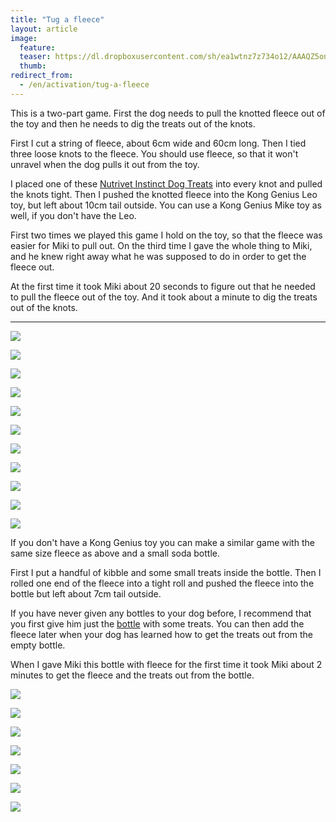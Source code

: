 ```yaml
---
title: "Tug a fleece"
layout: article
image:
  feature:
  teaser: https://dl.dropboxusercontent.com/sh/ea1wtnz7z734o12/AAAQZ5onSvDEItMHDacxweu-a/aktivointi/solmupiilo/DS02879-245px.jpg
  thumb:
redirect_from:
  - /en/activation/tug-a-fleece
---
```


This is a two-part game. First the dog needs to pull the knotted fleece out of the toy and then he needs to dig the treats out of the knots.

First I cut a string of fleece, about 6cm wide and 60cm long. Then I tied three loose knots to the fleece. You should use fleece, so that it won't unravel when the dog pulls it out from the toy.

I placed one of these [Nutrivet Instinct Dog Treats](http://www.zooplus.com/shop/dogs/dog_treats_chews/dog_reward_treats/other/428730) into every knot and pulled the knots tight. Then I pushed the knotted fleece into the Kong Genius Leo toy, but left about 10cm tail outside. You can use a Kong Genius Mike toy as well, if you don't have the Leo.

First two times we played this game I hold on the toy, so that the fleece was easier for Miki to pull out. On the third time I gave the whole thing to Miki, and he knew right away what he was supposed to do in order to get the fleece out.

At the first time it took Miki about 20 seconds to figure out that he needed to pull the fleece out of the toy. And it took about a minute to dig the treats out of the knots.

---

[![](https://dl.dropboxusercontent.com/sh/ea1wtnz7z734o12/AAB0L-tjr6LxBmwtBowDPUHPa/aktivointi/solmupiilo/DS02729-800px.jpg)](https://dl.dropboxusercontent.com/sh/ea1wtnz7z734o12/AADy7Y_CuoCW4yHjwwlX8J_-a/aktivointi/solmupiilo/DS02729.jpg)

[![](https://dl.dropboxusercontent.com/sh/ea1wtnz7z734o12/AACX7JBLl28vfBvvWzcyLjsEa/aktivointi/solmupiilo/DS02746-800px.jpg)](https://dl.dropboxusercontent.com/sh/ea1wtnz7z734o12/AABdglZ3x-beRBRxgU0KULDda/aktivointi/solmupiilo/DS02746.jpg)

[![](https://dl.dropboxusercontent.com/sh/ea1wtnz7z734o12/AAAounKTugwCDs1Fu7MGRxMka/aktivointi/solmupiilo/DS02757-800px.jpg)](https://dl.dropboxusercontent.com/sh/ea1wtnz7z734o12/AABXJCECYt6b67eAs-qXIqUAa/aktivointi/solmupiilo/DS02757.jpg)

[![](https://dl.dropboxusercontent.com/sh/ea1wtnz7z734o12/AAAx5FQSTEZCDLVDz5yH0qRca/aktivointi/solmupiilo/DS02775-800px.jpg)](https://dl.dropboxusercontent.com/sh/ea1wtnz7z734o12/AAARwZyZthpNJ4Q0QxEl80dCa/aktivointi/solmupiilo/DS02775.jpg)

[![](https://dl.dropboxusercontent.com/sh/ea1wtnz7z734o12/AADd0ouRdpJw8VlPtPXTK4oJa/aktivointi/solmupiilo/DS02797-800px.jpg)](https://dl.dropboxusercontent.com/sh/ea1wtnz7z734o12/AADEwxazeDktgdabbRwewSAoa/aktivointi/solmupiilo/DS02797.jpg)

[![](https://dl.dropboxusercontent.com/sh/ea1wtnz7z734o12/AABozB40ujgQQhaz2lCgWhUFa/aktivointi/solmupiilo/DS02806-800px.jpg)](https://dl.dropboxusercontent.com/sh/ea1wtnz7z734o12/AAC4eheGYQU4FlX7PK8onqfea/aktivointi/solmupiilo/DS02806.jpg)

[![](https://dl.dropboxusercontent.com/sh/ea1wtnz7z734o12/AADkv3d_JsqlsmRk94EvITpqa/aktivointi/solmupiilo/DS02849-800px.jpg)](https://dl.dropboxusercontent.com/sh/ea1wtnz7z734o12/AABbIhNizx9pmxjt4IplX1Iea/aktivointi/solmupiilo/DS02849.jpg)

[![](https://dl.dropboxusercontent.com/sh/ea1wtnz7z734o12/AACZqPq6gXdoNc87lplDucGua/aktivointi/solmupiilo/DS02879-800px.jpg)](https://dl.dropboxusercontent.com/sh/ea1wtnz7z734o12/AABL-e8SJX2IGvm53xKey5IAa/aktivointi/solmupiilo/DS02879.jpg)

[![](https://dl.dropboxusercontent.com/sh/ea1wtnz7z734o12/AAC_YYphiC1NFVaqE0gel1-ga/aktivointi/solmupiilo/DS02887-800px.jpg)](https://dl.dropboxusercontent.com/sh/ea1wtnz7z734o12/AAB8fyb-eLTQYMT-h6Q_coXIa/aktivointi/solmupiilo/DS02887.jpg)

[![](https://dl.dropboxusercontent.com/sh/ea1wtnz7z734o12/AABWHYn3l9hgjyiMvMVfQb8Ba/aktivointi/solmupiilo/DS02719-800px.jpg)](https://dl.dropboxusercontent.com/sh/ea1wtnz7z734o12/AACze71sO0uHinxiKyil0BOAa/aktivointi/solmupiilo/DS02719.jpg)

[![](https://dl.dropboxusercontent.com/sh/ea1wtnz7z734o12/AAB5N1LoVFPJsf-wT70tk0A0a/aktivointi/solmupiilo/DS02720-800px.jpg)](https://dl.dropboxusercontent.com/sh/ea1wtnz7z734o12/AADGH4991prslNSBMIBDOaH6a/aktivointi/solmupiilo/DS02720.jpg)

If you don't have a Kong Genius toy you can make a similar game with the same size fleece as above and a small soda bottle.

First I put a handful of kibble and some small treats inside the bottle. Then I rolled one end of the fleece into a tight roll and pushed the fleece into the bottle but left about 7cm tail outside.

If you have never given any bottles to your dog before, I recommend that you first give him just the [bottle](/en/brain-games/soda-bottle/) with some treats. You can then add the fleece later when your dog has learned how to get the treats out from the empty bottle.

When I gave Miki this bottle with fleece for the first time it took Miki about 2 minutes to get the fleece and the treats out from the bottle.

[![](https://dl.dropboxusercontent.com/sh/ea1wtnz7z734o12/AAA63QYSSebOvHcLxHw3nPNza/aktivointi/solmupiilo/DS13410-800px.jpg)](https://dl.dropboxusercontent.com/sh/ea1wtnz7z734o12/AAA-FvOdqUPUbWP5esy7YzS6a/aktivointi/solmupiilo/DS13410.jpg)

[![](https://dl.dropboxusercontent.com/sh/ea1wtnz7z734o12/AAAfe3fS4As7oQb35fgPTXDaa/aktivointi/solmupiilo/DS13239-800px.jpg)](https://dl.dropboxusercontent.com/sh/ea1wtnz7z734o12/AADvpyimkDDprP-jSfoBPcyya/aktivointi/solmupiilo/DS13239.jpg)

[![](https://dl.dropboxusercontent.com/sh/ea1wtnz7z734o12/AAAGW5H3ZZr0sWRKuXqFRVTma/aktivointi/solmupiilo/DS13255-800px.jpg)](https://dl.dropboxusercontent.com/sh/ea1wtnz7z734o12/AAADtDdF5scXnAjdA00tgXrVa/aktivointi/solmupiilo/DS13255.jpg)

[![](https://dl.dropboxusercontent.com/sh/ea1wtnz7z734o12/AACCWbMvdqtp_9hVxAN14C9fa/aktivointi/solmupiilo/DS13473-800px.jpg)](https://dl.dropboxusercontent.com/sh/ea1wtnz7z734o12/AAAk8gDo9dF-Hv8rhHix0snOa/aktivointi/solmupiilo/DS13473.jpg)

[![](https://dl.dropboxusercontent.com/sh/ea1wtnz7z734o12/AABG0IhtBKI-ZuwIoAiuW8xqa/aktivointi/solmupiilo/DS13302-800px.jpg)](https://dl.dropboxusercontent.com/sh/ea1wtnz7z734o12/AAA_9Kvm9FAlj-jk6Sp7vXExa/aktivointi/solmupiilo/DS13302.jpg)

[![](https://dl.dropboxusercontent.com/sh/ea1wtnz7z734o12/AACI9WjPBdsGxwoXwNgXDXn5a/aktivointi/solmupiilo/DS13501-800px.jpg)](https://dl.dropboxusercontent.com/sh/ea1wtnz7z734o12/AAAhKTkDPYLzv-QRARRexzFua/aktivointi/solmupiilo/DS13501.jpg)

[![](https://dl.dropboxusercontent.com/sh/ea1wtnz7z734o12/AACXWb4jXBMbVfp4wIluvPGDa/aktivointi/solmupiilo/DS13519-800px.jpg)](https://dl.dropboxusercontent.com/sh/ea1wtnz7z734o12/AADwIeh9PPQQvUmO-XymhCL-a/aktivointi/solmupiilo/DS13519.jpg)
